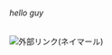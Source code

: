 ###### hello guy
![外部リンク(ネイマール)](https://upload.wikimedia.org/wikipedia/commons/2/22/Flag_of_Ube%2C_Yamaguchi.svg)

